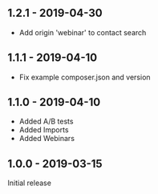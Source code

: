 ## 1.2.1 - 2019-04-30

* Add origin 'webinar' to contact search

## 1.1.1 - 2019-04-10

* Fix example composer.json and version

## 1.1.0 - 2019-04-10

* Added A/B tests
* Added Imports
* Added Webinars

## 1.0.0 - 2019-03-15

Initial release 